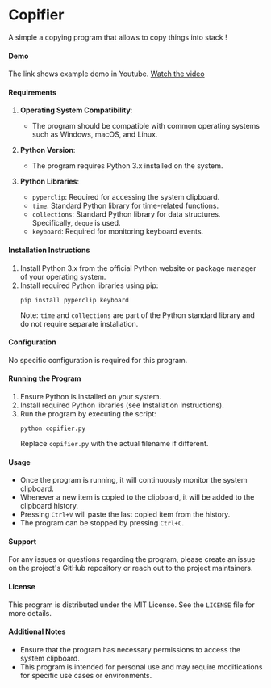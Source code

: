 # Copifier
A simple a copying program that allows to copy things into stack !

#### Demo
The link shows example demo in Youtube. 
[Watch the video](https://youtu.be/lNGmti2pGqk)


#### Requirements

1. **Operating System Compatibility**:
   - The program should be compatible with common operating systems such as Windows, macOS, and Linux.

2. **Python Version**:
   - The program requires Python 3.x installed on the system.

3. **Python Libraries**:
   - `pyperclip`: Required for accessing the system clipboard.
   - `time`: Standard Python library for time-related functions.
   - `collections`: Standard Python library for data structures. Specifically, `deque` is used.
   - `keyboard`: Required for monitoring keyboard events.

#### Installation Instructions

1. Install Python 3.x from the official Python website or package manager of your operating system.
2. Install required Python libraries using pip:
   ```
   pip install pyperclip keyboard
   ```
   Note: `time` and `collections` are part of the Python standard library and do not require separate installation.

#### Configuration

No specific configuration is required for this program.

#### Running the Program

1. Ensure Python is installed on your system.
2. Install required Python libraries (see Installation Instructions).
3. Run the program by executing the script:
   ```
   python copifier.py
   ```
   Replace `copifier.py` with the actual filename if different.

#### Usage

- Once the program is running, it will continuously monitor the system clipboard.
- Whenever a new item is copied to the clipboard, it will be added to the clipboard history.
- Pressing `Ctrl+V` will paste the last copied item from the history.
- The program can be stopped by pressing `Ctrl+C`.

#### Support

For any issues or questions regarding the program, please create an issue on the project's GitHub repository or reach out to the project maintainers.

#### License

This program is distributed under the MIT License. See the `LICENSE` file for more details.

#### Additional Notes

- Ensure that the program has necessary permissions to access the system clipboard.
- This program is intended for personal use and may require modifications for specific use cases or environments.
